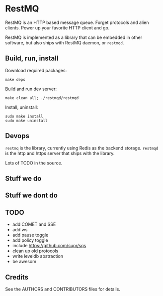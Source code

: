 # RestMQ

RestMQ is an HTTP based message queue. Forget protocols and alien clients.
Power up your favorite HTTP client and go.

RestMQ is implemented as a library that can be embedded in other software,
but also ships with RestMQ daemon, or `restmqd`.

## Build, run, install

Download required packages:

	make deps

Build and run dev server:

	make clean all; ./restmqd/restmqd

Install, uninstall:

	sudo make install
	sudo make uninstall

## Devops

`restmq` is the library, currently using Redis as the backend storage.
`restmqd` is the http and https server that ships with the library.

Lots of TODO in the source.

## Stuff we do

## Stuff we dont do

## TODO

- add COMET and SSE
- add ws
- add pause toggle
- add policy toggle
- include https://github.com/supr/sqs
- clean up old protocols
- write leveldb abstraction
- be awesom

## Credits

See the AUTHORS and CONTRIBUTORS files for details.
